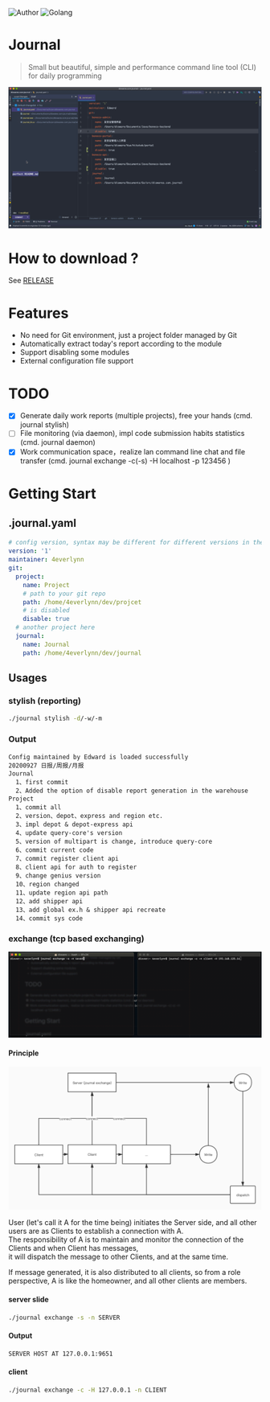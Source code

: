 ![Author](https://img.shields.io/badge/Author-4everlynn-red)
![Golang](https://img.shields.io/badge/100%25-Golang-olive)
# Journal

> Small but beautiful, simple and performance command line tool (CLI) for daily programming

![stage](resources/stage.gif)

# How to download ?
See [RELEASE](https://github.com/4everlynn/journal/releases)

# Features

- No need for Git environment, just a project folder managed by Git
- Automatically extract today's report according to the module
- Support disabling some modules
- External configuration file support

# TODO
- [x] Generate daily work reports (multiple projects), free your hands (cmd. journal stylish)
- [ ] File monitoring (via daemon), impl code submission habits statistics (cmd. journal daemon)
- [x] Work communication space，realize lan command line chat and file transfer (cmd. journal exchange -c(-s) -H localhost -p 123456 )

# Getting Start

## .journal.yaml

```yaml
# config version, syntax may be different for different versions in the future
version: '1'
maintainer: 4everlynn
git:
  project:
    name: Project
    # path to your git repo
    path: /home/4everlynn/dev/projcet
    # is disabled
    disable: true
  # another project here
  journal:
    name: Journal
    path: /home/4everlynn/dev/journal
```

## Usages

### stylish (reporting)

```bash
./journal stylish -d/-w/-m
```

### Output

```text
Config maintained by Edward is loaded successfully
20200927 日报/周报/月报
Journal
  1、first commit
  2、Added the option of disable report generation in the warehouse
Project
  1、commit all
  2、version、depot、express and region etc.
  3、impl depot & depot-express api
  4、update query-core's version
  5、version of multipart is change, introduce query-core
  6、commit current code
  7、commit register client api
  8、client api for auth to register
  9、change genius version
  10、region changed
  11、update region api path
  12、add shipper api
  13、add global ex.h & shipper api recreate
  14、commit sys code
```

### exchange (tcp based exchanging)

![exchange](resources/exchange.gif)

#### Principle

![exchange](resources/exchange.jpg)

   User (let's call it A for the time being) initiates the Server side, and all other users are as Clients to establish a connection with A.     
The responsibility of A is to maintain and monitor the connection of the Clients and when Client has messages,      
it will dispatch the message to other Clients, and at the same time.    

   If message generated, it is also distributed to all clients, so from a role perspective, 
A is like the homeowner, and all other clients are members.   


#### server slide
```bash
./journal exchange -s -n SERVER
```

#### Output

```bash
SERVER HOST AT 127.0.0.1:9651
```

#### client
```bash
./journal exchange -c -H 127.0.0.1 -n CLIENT
```
